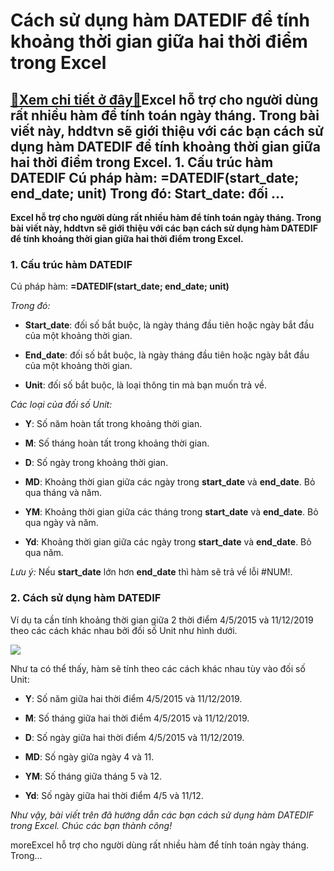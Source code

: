 Cách sử dụng hàm DATEDIF để tính khoảng thời gian giữa hai thời điểm trong Excel
================================================================================

[:gift:Xem chi tiết ở đây:gift:](https://hddtvn.com/cach-su-dung-ham-datedif-de-tinh-khoang-thoi-gian-giua-hai-thoi-diem-trong-excel/)Excel hỗ trợ cho người dùng rất nhiều hàm để tính toán ngày tháng. Trong bài viết này, hddtvn sẽ giới thiệu với các bạn cách sử dụng hàm DATEDIF để tính khoảng thời gian giữa hai thời điểm trong Excel. 1. Cấu trúc hàm DATEDIF Cú pháp hàm: =DATEDIF(start\_date; end\_date; unit) Trong đó: Start\_date: đối …
------------------------------------------------------------------------------------------------------------------------------------------------------------------------------------------------------------------------------------------------------------------------------------------------------------------

**Excel hỗ trợ cho người dùng rất nhiều hàm để tính toán ngày tháng. Trong bài viết này, hddtvn sẽ giới thiệu với các bạn cách sử dụng hàm DATEDIF để tính khoảng thời gian giữa hai thời điểm trong Excel.**


### 1. Cấu trúc hàm DATEDIF


Cú pháp hàm: **=DATEDIF(start\_date; end\_date; unit)**


*Trong đó:*




* **Start\_date**: đối số bắt buộc, là ngày tháng đầu tiên hoặc ngày bắt đầu của một khoảng thời gian.

* **End\_date**: đối số bắt buộc, là ngày tháng đầu tiên hoặc ngày bắt đầu của một khoảng thời gian.

* **Unit**: đối số bắt buộc, là loại thông tin mà bạn muốn trả về.



*Các loại của đối số Unit:*




* **Y**: Số năm hoàn tất trong khoảng thời gian.

* **M**: Số tháng hoàn tất trong khoảng thời gian.

* **D**: Số ngày trong khoảng thời gian.

* **MD**: Khoảng thời gian giữa các ngày trong **start\_date** và **end\_date**. Bỏ qua tháng và năm.

* **YM**: Khoảng thời gian giữa các tháng trong **start\_date** và **end\_date**. Bỏ qua ngày và năm.

* **Yd**: Khoảng thời gian giữa các ngày trong **start\_date** và **end\_date**. Bỏ qua năm.



*Lưu ý:* Nếu **start\_date** lớn hơn **end\_date** thì hàm sẽ trả về lỗi #NUM!.


### 2. Cách sử dụng hàm DATEDIF


Ví dụ ta cần tính khoảng thời gian giữa 2 thời điểm 4/5/2015 và 11/12/2019 theo các cách khác nhau bởi đối số Unit như hình dưới.


![](https://hddtvn.com/wp-content/uploads/2021/01/7BUKNzE.png)


Như ta có thể thấy, hàm sẽ tính theo các cách khác nhau tùy vào đối số Unit:




* **Y**: Số năm giữa hai thời điểm 4/5/2015 và 11/12/2019.

* **M**: Số tháng giữa hai thời điểm 4/5/2015 và 11/12/2019.

* **D**: Số ngày giữa hai thời điểm 4/5/2015 và 11/12/2019.

* **MD**: Số ngày giữa ngày 4 và 11.

* **YM**: Số tháng giữa tháng 5 và 12.

* **Yd**: Số ngày giữa hai thời điểm 4/5 và 11/12.



*Như vậy, bài viết trên đã hướng dẫn các bạn cách sử dụng hàm DATEDIF trong Excel. Chúc các bạn thành công!*


moreExcel hỗ trợ cho người dùng rất nhiều hàm để tính toán ngày tháng. Trong…

